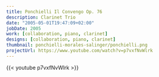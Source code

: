 ```yaml
---
title: Ponchielli Il Convengo Op. 76 
description: Clarinet Trio
date: "2005-05-01T19:47:09+02:00"
jobDate: 2005
work: [collaboration, piano, clarinet]
designs: [collaboration, piano, clarinet]
thumbnail: ponchielli-morales-salinger/ponchielli.png
projectUrl: https://www.youtube.com/watch?v=p7vxfNvWlrk
---
```


{{< youtube p7vxfNvWlrk >}}